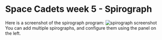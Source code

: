 # Space Cadets week 5 - Spirograph
Here is a screenshot of the spirograph program:
![spirograph screenshot](https://i.imgur.com/tavFQ7h.png)
You can add multiple spirographs, and configure them using the panel on the left.
